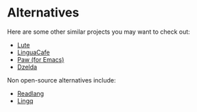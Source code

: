 # Alternatives

Here are some other similar projects you may want to check out:

- [Lute](https://github.com/LuteOrg/lute-v3)
- [LinguaCafe](https://github.com/simjanos-dev/LinguaCafe)
- [Paw (for Emacs)](https://github.com/chenyanming/paw)
- [Dzelda](https://dzelda.com/home)

Non open-source alternatives include:

- [Readlang](https://readlang.com/)
- [Lingq](https://www.lingq.com/en/)
